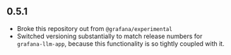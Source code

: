 ## 0.5.1

- Broke this repository out from `@grafana/experimental`
- Switched versioning substantially to match release numbers for `grafana-llm-app`, because this functionality is so tightly coupled with it.